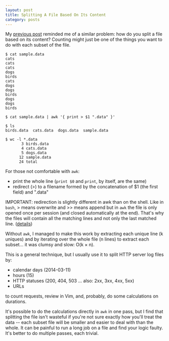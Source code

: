 ```yaml
---
layout: post
title: Splitting A File Based On Its Content
category: posts
---
```


My [previous post](http://blog.jpalardy.com/posts/alternative-to-sort-uniq-c/)
reminded me of a similar problem: how do you split a file based on its content?
Counting might just be one of the things you want to do with each subset of the
file.

    $ cat sample.data
    cats
    cats
    cats
    dogs
    birds
    cats
    dogs
    dogs
    birds
    dogs
    dogs
    birds

    $ cat sample.data | awk '{ print > $1 ".data" }'

    $ ls
    birds.data  cats.data  dogs.data  sample.data

    $ wc -l *.data
           3 birds.data
           4 cats.data
           5 dogs.data
          12 sample.data
          24 total

For those not comfortable with `awk`:

* print the whole line (`print $0` and `print`, by itself, are the same)
* redirect (>) to a filename formed by the concatenation of $1 (the first field) and ".data"

IMPORTANT: redirection is slightly different in awk than on the shell. Like in
`bash`, > means overwrite and >> means append but in `awk` the file is only
opened once per session (and closed automatically at the end). That's why the
files will contain all the matching lines and not only the last matched line. ([details](http://www.gnu.org/software/gawk/manual/html_node/Redirection.html))

Without `awk`, I managed to make this work by extracting each unique line (k
uniques) and by iterating over the whole file (n lines) to extract each
subset... it was clumsy and slow: O(k × n).

This is a general technique, but I usually use it to split HTTP server log files by:

* calendar days (2014-03-11)
* hours (15)
* HTTP statuses (200, 404, 503 … also: 2xx, 3xx, 4xx, 5xx)
* URLs

to count requests, review in Vim, and, probably, do some calculations on durations.

It's possible to do the calculations directly in `awk` in one pass, but I find
that splitting the file isn't wasteful if you're not sure exactly how you'll
treat the data -- each subset file will be smaller and easier to deal with than
the whole. It can be painful to run a long job on a file and find your logic
faulty. It's better to do multiple passes, each trivial.

